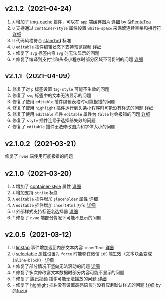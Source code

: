 ## v2.1.2（2021-04-24）
1. `A` 增加了 [img-cache](https://jin-yufeng.gitee.io/mp-html/#/advanced/plugin#img-cache) 插件，可以在 `app` 端缓存图片 [详细](https://github.com/jin-yufeng/mp-html/issues/292) by [@PentaTea](https://github.com/PentaTea)
2. `U` 支持通过 `container-style` 属性设置 `white-space` 来保留连续空格和换行符 [详细](https://jin-yufeng.gitee.io/mp-html/#/question/faq#space)
3. `U` 代码风格符合 [standard](https://standardjs.com) 标准
4. `U` `editable` 插件编辑状态下支持预览视频 [详细](https://github.com/jin-yufeng/mp-html/issues/286)
5. `F` 修复了 `svg` 标签内嵌 `svg` 时无法显示的问题
6. `F` 修复了编译到支付宝和头条小程序时部分区域不可复制的问题 [详细](https://github.com/jin-yufeng/mp-html/issues/291)
## v2.1.1（2021-04-09）
1. 修复了对 `p` 标签设置 `tag-style` 可能不生效的问题
2. 修复了 `svg` 标签中的文本无法显示的问题
3. 修复了使用 `editable` 插件编辑表格时可能报错的问题
4. 修复了使用 `highlight` 插件运行到头条小程序时可能没有样式的问题 [详细](https://github.com/jin-yufeng/mp-html/issues/280)
5. 修复了使用 `editable` 插件 `editable` 属性为 `false` 时会报错的问题 [详细](https://github.com/jin-yufeng/mp-html/issues/284)
6. 修复了 `style` 插件连续子选择器失效的问题
7. 修复了 `editable` 插件无法修改图片和字体大小的问题
## v2.1.0.2（2021-03-21）
修复了 `nvue` 端使用可能报错的问题
## v2.1.0（2021-03-20）
1. `A` 增加了 [container-style](https://jin-yufeng.gitee.io/mp-html/#/basic/prop#container-style) 属性 [详细](https://gitee.com/jin-yufeng/mp-html/pulls/1)
2. `A` 增加支持 `strike` 标签
3. `A` `editable` 插件增加 `placeholder` 属性 [详细](https://jin-yufeng.gitee.io/mp-html/#/advanced/plugin#editable)
4. `A` `editable` 插件增加 `insertHtml` 方法 [详细](https://jin-yufeng.gitee.io/mp-html/#/advanced/plugin#editable)
5. `U` 外部样式支持标签名选择器 [详细](https://jin-yufeng.gitee.io/mp-html/#/overview/quickstart#setting)
6. `F` 修复了 `nvue` 端部分情况下可能不显示的问题
## v2.0.5（2021-03-12）
1. `U` [linktap](https://jin-yufeng.gitee.io/mp-html/#/basic/event#linktap) 事件增加返回内部文本内容 `innerText` [详细](https://github.com/jin-yufeng/mp-html/issues/271)
2. `U` [selectable](https://jin-yufeng.gitee.io/mp-html/#/basic/prop#selectable) 属性设置为 `force` 时能够在微信 `iOS` 端生效（文本块会变成 `inline-block`） [详细](https://github.com/jin-yufeng/mp-html/issues/267)
3. `F` 修复了部分情况下竖向无法滚动的问题 [详细](https://github.com/jin-yufeng/mp-html/issues/182)
4. `F` 修复了多次修改富文本数据时部分内容可能不显示的问题
5. `F` 修复了 [腾讯视频](https://jin-yufeng.gitee.io/mp-html/#/advanced/plugin#txv-video) 插件可能无法播放的问题 [详细](https://github.com/jin-yufeng/mp-html/issues/265)
6. `F` 修复了 [highlight](https://jin-yufeng.gitee.io/mp-html/#/advanced/plugin#highlight) 插件没有设置高亮语言时没有应用默认样式的问题 [详细](https://github.com/jin-yufeng/mp-html/issues/276) by [@fuzui](https://github.com/fuzui)
